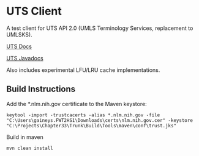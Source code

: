# UTS Client

A test client for UTS API 2.0 (UMLS Terminology Services, replacement to UMLSKS).

[UTS Docs](https://uts.nlm.nih.gov/doc/ws/)

[UTS Javadocs](https://uts.nlm.nih.gov/doc/ws/javadocs/)

Also includes experimental LFU/LRU cache implementations.

## Build Instructions

Add the *.nlm.nih.gov certificate to the Maven keystore:
```
keytool -import -trustcacerts -alias *.nlm.nih.gov -file "C:\Users\gaineys.FWT2HS1\Downloads\certs\nlm.nih.gov.cer" -keystore "C:\Projects\Chapter33\Trunk\Build\Tools\maven\conf\trust.jks"
```

Build in maven
```
mvn clean install
```


